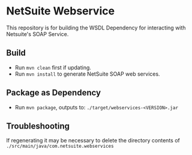 # NetSuite Webservice

This repository is for building the WSDL Dependency for interacting with Netsuite's SOAP Service.

## Build
- Run `mvn clean` first if updating.
- Run `mvn install` to generate NetSuite SOAP web services.

## Package as Dependency
- Run `mvn package`, outputs to: `./target/webservices-<VERSION>.jar`

## Troubleshooting
If regenerating it may be necessary to delete the directory contents of `./src/main/java/com.netsuite.webservices`